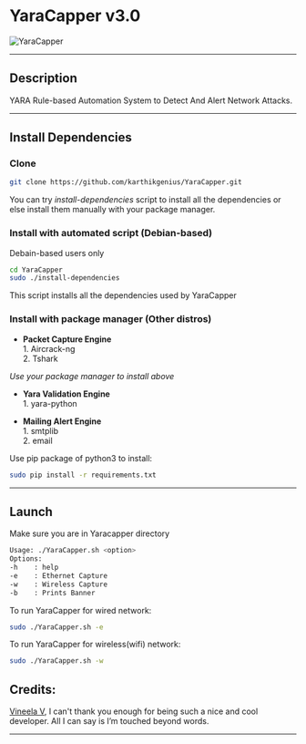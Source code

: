 # YaraCapper v3.0

![YaraCapper](https://i.imgur.com/y4x7dtw.png)

***
## Description
YARA Rule-based Automation System to Detect And Alert Network Attacks.

 ---
 ## Install Dependencies
 ### Clone  

```bash
git clone https://github.com/karthikgenius/YaraCapper.git
```

You can try *install-dependencies* script to install all the dependencies or else install them manually with your package manager.
### Install with automated script (Debian-based)
Debain-based users only
```bash
cd YaraCapper
sudo ./install-dependencies
```
This script installs all the dependencies used by YaraCapper  
### Install with package manager (Other distros)
 - **Packet Capture Engine**  
    	1. Aircrack-ng  
    	2. Tshark    

*Use your package manager to install above*

- **Yara Validation Engine**  
		1. yara-python  

- **Mailing Alert Engine**  
		1. smtplib  
		2. email  

Use pip package of python3 to install:  
```bash
sudo pip install -r requirements.txt
```
***
## Launch  
Make sure you are in Yaracapper directory
 ```bash
Usage: ./YaraCapper.sh <option>
Options:
-h    : help
-e    : Ethernet Capture
-w    : Wireless Capture
-b    : Prints Banner
```
To run YaraCapper  for wired network:  
```bash
sudo ./YaraCapper.sh -e
```
To run YaraCapper  for wireless(wifi) network:  
```bash
sudo ./YaraCapper.sh -w
```
## Credits:
[Vineela V](https://github.com/VineelaVinni1999),
I can't thank you enough for being such a nice and cool developer. All I can say is I’m touched beyond words.  
***
